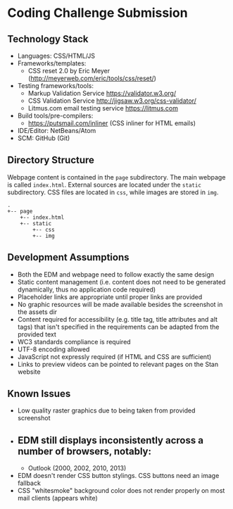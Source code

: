 # Coding Challenge Submission

## Technology Stack

- Languages: CSS/HTML/JS
- Frameworks/templates:
    - CSS reset 2.0 by Eric Meyer (http://meyerweb.com/eric/tools/css/reset/)
- Testing frameworks/tools:
    - Markup Validation Service https://validator.w3.org/
    - CSS Validation Service http://jigsaw.w3.org/css-validator/
    - Litmus.com email testing service https://litmus.com
- Build tools/pre-compilers:
    - https://putsmail.com/inliner (CSS inliner for HTML emails)
- IDE/Editor: NetBeans/Atom
- SCM: GitHub (Git)

## Directory Structure

Webpage content is contained in the `page` subdirectory. The main webpage
is called `index.html`. External sources are located under the `static`
subdirectory. CSS files are located in `css`, while images are stored in
`img`.

```
.
+-- page
    +-- index.html
    +-- static
        +-- css
        +-- img
```

## Development Assumptions

- Both the EDM and webpage need to follow exactly the same design
- Static content management (i.e. content does not need to be generated dynamically, thus no application code required)
- Placeholder links are appropriate until proper links are provided
- No graphic resources will be made available besides the screenshot in the assets dir
- Content required for accessibility (e.g. title tag, title attributes and alt tags) that isn't specified in the requirements can be adapted from the provided text
- WC3 standards compliance is required
- UTF-8 encoding allowed
- JavaScript not expressly required (if HTML and CSS are sufficient)
- Links to preview videos can be pointed to relevant pages on the Stan website

## Known Issues

- Low quality raster graphics due to being taken from provided screenshot
- EDM still displays inconsistently across a number of browsers, notably:
    - 
    - Outlook (2000, 2002, 2010, 2013)
- EDM doesn't render CSS button stylings. CSS buttons need an image fallback
- CSS "whitesmoke" background color does not render properly on most mail clients (appears white)
